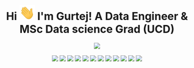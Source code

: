 <h1 align="center">Hi <img src="https://raw.githubusercontent.com/ABSphreak/ABSphreak/master/gifs/Hi.gif" width="40px" /> I'm Gurtej! A Data Engineer & MSc Data science Grad (UCD) </h1>


<p align="center">
<a href="https://www.linkedin.com/in/isgurtejsingh/">
  <img src="https://img.shields.io/badge/LinkedIn-0077B5?style=for-the-badge&logo=linkedin&logoColor=white"></a>
</p>


<p align="center">
  <img src="https://img.shields.io/badge/Python-3776AB?style=for-the-badge&logo=python&logoColor=white">
   <img src="https://img.shields.io/badge/Pandas-2C2D72?style=for-the-badge&logo=pandas&logoColor=white">
<img src="https://img.shields.io/badge/Numpy-777BB4?style=for-the-badge&logo=numpy&logoColor=white">
  <img src="https://img.shields.io/badge/scikit_learn-F7931E?style=for-the-badge&logo=scikit-learn&logoColor=white">
<img src="https://img.shields.io/badge/PyTorch-EE4C2C?style=for-the-badge&logo=PyTorch&logoColor=white">
<img src="https://img.shields.io/badge/Apache%20Airflow-017CEE?style=for-the-badge&logo=Apache+Airflow&logoColor=white">
<img src="https://img.shields.io/badge/Databricks-181825?style=for-the-badge&logo=databricks&logoColor=white">
  <img src="https://img.shields.io/badge/Snowflake-DB-009AD6?style=for-the-badge&logo=snowflake&logoColor=white">
 <img src="https://img.shields.io/badge/Flask-000000?style=for-the-badge&logo=flask&logoColor=white">
  <img src="https://img.shields.io/badge/Jupyter-F37626.svg?&style=for-the-badge&logo=Jupyter&logoColor=white">
   <img src="https://img.shields.io/badge/SQLite-07405E?style=for-the-badge&logo=sqlite&logoColor=white">
  <img src="https://img.shields.io/badge/Git-F05032?style=for-the-badge&logo=git&logoColor=white">


 


